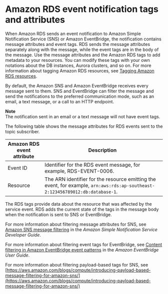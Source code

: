 # Amazon RDS event notification tags and attributes<a name="USER_Events.TagsAttributesForFiltering"></a>

When Amazon RDS sends an event notification to Amazon Simple Notification Service \(SNS\) or Amazon EventBridge, the notification contains message attributes and event tags\. RDS sends the message attributes separately along with the message, while the event tags are in the body of the message\. Use the message attributes and the Amazon RDS tags to add metadata to your resources\. You can modify these tags with your own notations about the DB instances, Aurora clusters, and so on\. For more information about tagging Amazon RDS resources, see [Tagging Amazon RDS resources](USER_Tagging.md)\. 

By default, the Amazon SNS and Amazon EventBridge receives every message sent to them\. SNS and EventBridge can filter the message and send the notifications to the preferred communication mode, such as an email, a text message, or a call to an HTTP endpoint\.

**Note**  
The notification sent in an email or a text message will not have event tags\.

The following table shows the message attributes for RDS events sent to the topic subscriber\.


| Amazon RDS event attribute |  Description  | 
| --- | --- | 
| Event ID |  Identifier for the RDS event message, for example, RDS\-EVENT\-0006\.  | 
| Resource |  The ARN identifier for the resource emitting the event, for example, `arn:aws:rds:ap-southeast-2:123456789012:db:database-1`\.  | 

The RDS tags provide data about the resource that was affected by the service event\. RDS adds the current state of the tags in the message body when the notification is sent to SNS or EventBridge\.

For more information about filtering message attributes for SNS, see [Amazon SNS message filtering](https://docs.aws.amazon.com/sns/latest/dg/sns-message-filtering.html) in the *Amazon Simple Notification Service Developer Guide*\.

For more information about filtering event tags for EventBridge, see [ Content filtering in Amazon EventBridge event patterns](https://docs.aws.amazon.com/eventbridge/latest/userguide/eb-event-patterns-content-based-filtering.html) in the *Amazon EventBridge User Guide*\.

For more information about filtering payload\-based tags for SNS, see [https://aws.amazon.com/blogs/compute/introducing-payload-based-message-filtering-for-amazon-sns/](https://aws.amazon.com/blogs/compute/introducing-payload-based-message-filtering-for-amazon-sns/)